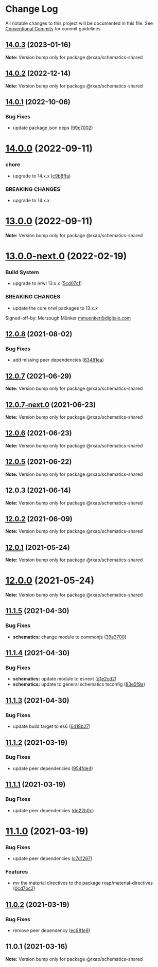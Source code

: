 # Change Log

All notable changes to this project will be documented in this file.
See [Conventional Commits](https://conventionalcommits.org) for commit guidelines.

## [14.0.3](https://gitlab.com/rxap/schematics/compare/@rxap/schematics-shared@14.0.2...@rxap/schematics-shared@14.0.3) (2023-01-16)

**Note:** Version bump only for package @rxap/schematics-shared





## [14.0.2](https://gitlab.com/rxap/schematics/compare/@rxap/schematics-shared@14.0.1...@rxap/schematics-shared@14.0.2) (2022-12-14)

**Note:** Version bump only for package @rxap/schematics-shared





## [14.0.1](https://gitlab.com/rxap/schematics/compare/@rxap/schematics-shared@14.0.0...@rxap/schematics-shared@14.0.1) (2022-10-06)


### Bug Fixes

* update package json deps ([99c7002](https://gitlab.com/rxap/schematics/commit/99c70028a34927902ece991748a7d0fc857c5223))





# [14.0.0](https://gitlab.com/rxap/schematics/compare/@rxap/schematics-shared@13.0.0...@rxap/schematics-shared@14.0.0) (2022-09-11)


### chore

* upgrade to 14.x.x ([c9b8ffa](https://gitlab.com/rxap/schematics/commit/c9b8ffa50b9d86020143c333a4d4ed8c5af07687))


### BREAKING CHANGES

* upgrade to 14.x.x





# [13.0.0](https://gitlab.com/rxap/schematics/compare/@rxap/schematics-shared@13.0.0-next.0...@rxap/schematics-shared@13.0.0) (2022-09-11)

**Note:** Version bump only for package @rxap/schematics-shared

# [13.0.0-next.0](https://gitlab.com/rxap/schematics/compare/@rxap/schematics-shared@12.0.8...@rxap/schematics-shared@13.0.0-next.0) (2022-02-19)

### Build System

* upgrade to nrwl 13.x.x ([5cd07c1](https://gitlab.com/rxap/schematics/commit/5cd07c19645528c787ef01a121a4a4367db78902))

### BREAKING CHANGES

* update the core nrwl packages to 13.x.x

Signed-off-by: Merzough Münker <mmuenker@digitaix.com>





## [12.0.8](https://gitlab.com/rxap/schematics/compare/@rxap/schematics-shared@12.0.7...@rxap/schematics-shared@12.0.8) (2021-08-02)


### Bug Fixes

* add missing peer dependencies ([83481ea](https://gitlab.com/rxap/schematics/commit/83481eafb7912aef4e9574abc416edfd5f025898))





## [12.0.7](https://gitlab.com/rxap/schematics/compare/@rxap/schematics-shared@12.0.7-next.0...@rxap/schematics-shared@12.0.7) (2021-06-29)

**Note:** Version bump only for package @rxap/schematics-shared





## [12.0.7-next.0](https://gitlab.com/rxap/schematics/compare/@rxap/schematics-shared@12.0.6...@rxap/schematics-shared@12.0.7-next.0) (2021-06-23)

**Note:** Version bump only for package @rxap/schematics-shared





## [12.0.6](https://gitlab.com/rxap/schematics/compare/@rxap/schematics-shared@12.0.5...@rxap/schematics-shared@12.0.6) (2021-06-23)

**Note:** Version bump only for package @rxap/schematics-shared





## [12.0.5](https://gitlab.com/rxap/schematics/compare/@rxap/schematics-shared@12.0.3...@rxap/schematics-shared@12.0.5) (2021-06-22)

**Note:** Version bump only for package @rxap/schematics-shared





## 12.0.3 (2021-06-14)

**Note:** Version bump only for package @rxap/schematics-shared





## [12.0.2](https://gitlab.com/rxap/packages/compare/@rxap/schematics-shared@11.1.6...@rxap/schematics-shared@12.0.2) (2021-06-09)

**Note:** Version bump only for package @rxap/schematics-shared





## [12.0.1](https://gitlab.com/rxap/packages/compare/@rxap/schematics-shared@12.0.0...@rxap/schematics-shared@12.0.1) (2021-05-24)

**Note:** Version bump only for package @rxap/schematics-shared





# [12.0.0](https://gitlab.com/rxap/packages/compare/@rxap/schematics-shared@11.1.5...@rxap/schematics-shared@12.0.0) (2021-05-24)

**Note:** Version bump only for package @rxap/schematics-shared





## [11.1.5](https://gitlab.com/rxap/packages/compare/@rxap/schematics-shared@11.1.4...@rxap/schematics-shared@11.1.5) (2021-04-30)


### Bug Fixes

* **schematics:** change module to commonjs ([39a3700](https://gitlab.com/rxap/packages/commit/39a3700a1d1194a81fb9e7944288984f64b46b88))





## [11.1.4](https://gitlab.com/rxap/packages/compare/@rxap/schematics-shared@11.1.3...@rxap/schematics-shared@11.1.4) (2021-04-30)


### Bug Fixes

* **schematics:** update module to esnext ([d1e2cd2](https://gitlab.com/rxap/packages/commit/d1e2cd252f3866471935131187b3acaefe2cca82))
* **schematics:** update to general schematics tsconfig ([83e5f9a](https://gitlab.com/rxap/packages/commit/83e5f9a0cf1810686a503425d87a5e4ae30b8c84))





## [11.1.3](https://gitlab.com/rxap/packages/compare/@rxap/schematics-shared@11.1.2...@rxap/schematics-shared@11.1.3) (2021-04-30)


### Bug Fixes

* update build target to es6 ([6418b27](https://gitlab.com/rxap/packages/commit/6418b27af301db0c794bb584504d786ad20cfe8c))





## [11.1.2](https://gitlab.com/rxap/packages/compare/@rxap/schematics-shared@11.1.1...@rxap/schematics-shared@11.1.2) (2021-03-19)


### Bug Fixes

* update peer dependencies ([954fde4](https://gitlab.com/rxap/packages/commit/954fde47836ff0c1f25a77c33ff871ddc7685b6c))





## [11.1.1](https://gitlab.com/rxap/packages/compare/@rxap/schematics-shared@11.1.0...@rxap/schematics-shared@11.1.1) (2021-03-19)


### Bug Fixes

* update peer dependencies ([dd22b0c](https://gitlab.com/rxap/packages/commit/dd22b0ce053bc266c7aea659a2faf3be39f424e7))





# [11.1.0](https://gitlab.com/rxap/packages/compare/@rxap/schematics-shared@11.0.2...@rxap/schematics-shared@11.1.0) (2021-03-19)


### Bug Fixes

* update peer dependencies ([c7d1267](https://gitlab.com/rxap/packages/commit/c7d12671f3efc198985cddee92caa2558e74b023))


### Features

* mv the material directives to the package rxap/material-directives ([0cd7bc2](https://gitlab.com/rxap/packages/commit/0cd7bc2102784085ba2c58702628984c1cfbb092))





## [11.0.2](https://gitlab.com/rxap/packages/compare/@rxap/schematics-shared@11.0.1...@rxap/schematics-shared@11.0.2) (2021-03-19)


### Bug Fixes

* remove peer dependency ([ec981e9](https://gitlab.com/rxap/packages/commit/ec981e981fd897dde0116d05a749e431300803d1))





## 11.0.1 (2021-03-16)

**Note:** Version bump only for package @rxap/schematics-shared
